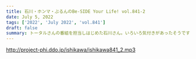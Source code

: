 ```yaml
---
title: 石川・ホンマ・ぶるんのBe-SIDE Your Life! vol.841-2
date: July 5, 2022
tags: ['2022', 'July 2022', 'vol.841']
draft: false
summary: トータルさんの番組を担当しはじめた石川さん。いろいろ気付きがあったそうです！
---
```


http://project-phi.ddo.jp/ishikawa/ishikawa841_2.mp3